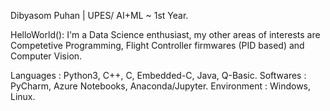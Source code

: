 Dibyasom Puhan | UPES/ AI+ML ~ 1st Year.

HelloWorld(): I'm a Data Science enthusiast, my other areas of interests are Competetive Programming, Flight Controller firmwares (PID based)
              and Computer Vision.
              
Languages : Python3, C++, C, Embedded-C, Java, Q-Basic.
Softwares : PyCharm, Azure Notebooks, Anaconda/Jupyter.
Environment : Windows, Linux.
